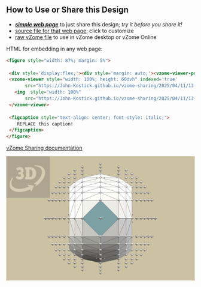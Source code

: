 
## How to Use or Share this Design

 - [***simple web page***](<https://John-Kostick.github.io/vzome-sharing/2025/04/11/13-02-42-Spherical-Block/>) to just share this design; *try it before you share it!*
 - [source file for that web page](<https://github.com/John-Kostick/vzome-sharing/edit/main/2025/04/11/13-02-42-Spherical-Block/index.md>); click to customize
 - [raw vZome file](<https://raw.githubusercontent.com/John-Kostick/vzome-sharing/main/2025/04/11/13-02-42-Spherical-Block/Spherical-Block.vZome>) to use in vZome desktop or vZome Online
 
 HTML for embedding in any web page:
 ```html
<figure style="width: 87%; margin: 5%">
  
  <div style='display:flex;'><div style='margin: auto;'><vzome-viewer-previous label='prev step'></vzome-viewer-previous><vzome-viewer-next label='next step'></vzome-viewer-next></div></div>
  <vzome-viewer style="width: 100%; height: 60dvh" indexed='true'
        src="https://John-Kostick.github.io/vzome-sharing/2025/04/11/13-02-42-Spherical-Block/Spherical-Block.vZome" >
    <img  style="width: 100%"
        src="https://John-Kostick.github.io/vzome-sharing/2025/04/11/13-02-42-Spherical-Block/Spherical-Block.png" >
  </vzome-viewer>

  <figcaption style="text-align: center; font-style: italic;">
     REPLACE this caption!
  </figcaption>
</figure>

 ```

[vZome Sharing documentation](https://vzome.github.io/vzome/sharing.html#how-it-works)

![Image](<Spherical-Block.png>)

